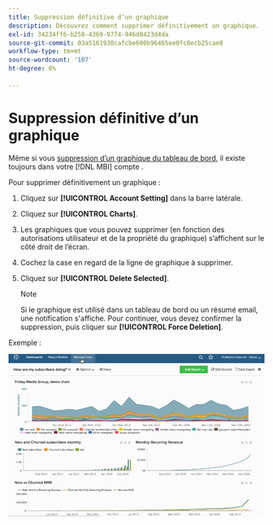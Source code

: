 ```yaml
---
title: Suppression définitive d’un graphique
description: Découvrez comment supprimer définitivement un graphique.
exl-id: 34234ff6-b258-4369-9774-946d8423d4da
source-git-commit: 03a5161930cafcbe600b96465ee0fc0ecb25cae8
workflow-type: tm+mt
source-wordcount: '107'
ht-degree: 0%

---
```


# Suppression définitive d’un graphique

Même si vous [suppression d’un graphique du tableau de bord](../../data-user/dashboards/remove-charts-dashboard.md), il existe toujours dans votre [!DNL MBI] compte .

Pour supprimer définitivement un graphique :

1. Cliquez sur **[!UICONTROL Account Setting]** dans la barre latérale.

1. Cliquez sur **[!UICONTROL Charts]**.

1. Les graphiques que vous pouvez supprimer (en fonction des autorisations utilisateur et de la propriété du graphique) s’affichent sur le côté droit de l’écran.

1. Cochez la case en regard de la ligne de graphique à supprimer.

1. Cliquez sur **[!UICONTROL Delete Selected]**.

   >[!NOTE]
   >
   >Si le graphique est utilisé dans un tableau de bord ou un résumé email, une notification s&#39;affiche. Pour continuer, vous devez confirmer la suppression, puis cliquer sur **[!UICONTROL Force Deletion]**.

Exemple :

![suppression d’un graphique](../../assets/deletechart.gif)<!--{: width="630" height="402"}-->
